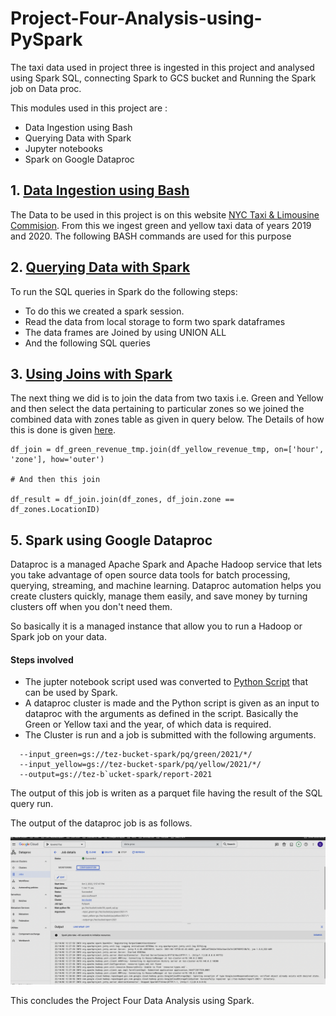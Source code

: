 # Project-Four-Analysis-using-PySpark
The taxi data used in project three is ingested in this project and analysed using Spark SQL, connecting Spark to GCS bucket and Running the Spark job on Data proc.

This modules used in this project are :
+   Data Ingestion using Bash
+   Querying Data with Spark
+   Jupyter notebooks 
+   Spark on Google Dataproc


## 1. [Data Ingestion using Bash](https://github.com/AmanGuptAnalytics/Project-Four-Analysis-using-PySpark/blob/main/1.%20Download_data.sh) 

The Data to be used in this project is on this website [NYC Taxi & Limousine Commision](https://www1.nyc.gov/site/tlc/about/tlc-trip-record-data.page). From this we ingest green and yellow taxi data 
of years 2019 and 2020. The following BASH commands are used for this purpose


## 2. [Querying Data with Spark](https://github.com/AmanGuptAnalytics/Project-Four-Analysis-using-PySpark/blob/main/2.Using%20SQL%20queries.ipynb)

To run the SQL queries in Spark do the following steps:

+   To do this we created a spark session. 
+   Read the data from local storage to form two spark dataframes
+   The data frames are Joined by using UNION ALL
+   And the following SQL queries

## 3. [Using Joins with Spark](https://github.com/AmanGuptAnalytics/Project-Four-Analysis-using-PySpark/blob/main/3.%20Grouping_by_joins.ipynb)

The next thing we did is to join the data from two taxis i.e. Green and Yellow and then select the data pertaining to particular zones so we joined the combined data with zones table as given in query below. The Details of how this is done is given [here](https://github.com/AmanGuptAnalytics/Project-Four-Analysis-using-PySpark/blob/main/3.%20Grouping_by_joins.ipynb).



```
df_join = df_green_revenue_tmp.join(df_yellow_revenue_tmp, on=['hour', 'zone'], how='outer')

# And then this join 

df_result = df_join.join(df_zones, df_join.zone == df_zones.LocationID)
```

## 5. Spark using Google Dataproc

Dataproc is a managed Apache Spark and Apache Hadoop service that lets you take advantage of open source data tools for batch processing, querying, streaming, and machine learning. Dataproc automation helps you create clusters quickly, manage them easily, and save money by turning clusters off when you don't need them.

So basically it is a managed instance that allow you to run a Hadoop or Spark job on your data.

#### **Steps involved** 

+   The jupter notebook script used was converted to [Python Script](https://github.com/AmanGuptAnalytics/Project-Four-Analysis-using-PySpark/blob/main/5.Using%20Dataproc.py) that can be used by Spark.
+   A dataproc cluster is made and the Python script is given as an input to dataproc with the arguments as defined in the script. Basically the Green or Yellow taxi and the year, of which data is required. 
+   The Cluster is run and a job is submitted with the following arguments.

```
  --input_green=gs://tez-bucket-spark/pq/green/2021/*/
  --input_yellow=gs://tez-bucket-spark/pq/yellow/2021/*/
  --output=gs://tez-b`ucket-spark/report-2021
```
The output of this job is writen as a parquet file having the result of the SQL query run. 

The output of the dataproc job is as follows.

![Dataproc](https://github.com/AmanGuptAnalytics/Project-Four-Analysis-using-PySpark/blob/main/Docs/Data%20Proc.png)

This concludes the Project Four Data Analysis using Spark. 
